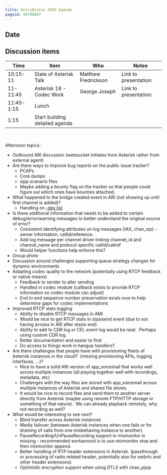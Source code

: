 ```yaml
---
title: AstriDevCon 2020 Agenda
pageid: 44798887
---
```


Date
----

Discussion items
----------------



| Time | Item | Who | Notes |
| --- | --- | --- | --- |
| 10:15-11 | State of Asterisk Talk | Matthew Fredrickson | Link to presentation:  |
| 11-11:45 | Asterisk 18 - Codec Work | George Joseph | Link to presentation:  |
| 11:45-1:15 | Lunch |  |  |
| 1:15 | Start building detailed agenda |  |   |

 

Afternoon topics:

* Outbound ARI discussion (websocket initiates from Asterisk rather from external agent)
* Are there ways to improve bug reports on the public issue tracker?
	+ PCAPs
	+ Core dumps
	+ sipp scenario files
	+ Maybe adding a bounty flag on the tracker so that people could figure out which ones have bounties attached.
* What happened to the bridge created event in ARI (not showing up until first channel is added)?
	+ Handling on [-dev list](http://lists.digium.com/pipermail/asterisk-dev/2020-October/078019.html)
* Is there additional information that needs to be added to certain debug/error/warning messages to better understand the original source of error?
	+ Consistent identifying attributes on log messages (IAX, chan\_sip) - owner information, callId/reference.
	+ Add log message per channel driver linking channel\_id and channel\_name and protocol specific callId/callref
	+ Would helper functions help enforce this?
* Group photo
* Discussion around challenges supporting queue strategy changes for dynamic environments
* Adapting codec quality to the network (potentially using RTCP feedback or native means)
	+ Feedback to sender to alter sending
	+ Handled in codec module (callback exists to provide RTCP information so codec module can adjust)
	+ End to end sequence number preservation exists now to help determine gaps for codec implementations
* Improved RTCP stats logging
	+ Ability to disable RTCP messages in AMI
	+ Would be nice to get RTCP stats in stasisend event (due to not having access in ARI after stasis end)
	+ Ability to add to CDR log or CEL event log would be neat.  Perhaps using custom CDR log.
	+ Better documentation and easier to find
	+ Do access to things work in hangup handlers?
* Are there challenges that people have with provisioning fleets of Asterisk instances in the cloud?  (missing provisioning APIs, logging interfaces, ...)?
	+ Nice to have a solid ARI version of app\_voicemail that works well across multiple instances (all playing together well with recordings, metadata, etc)
	+ Challenges with the way files are stored with app\_voicemail across multiple instances of Asterisk and shared file stores.
	+ It would be nice to record files and send them to another server directly from Asterisk (maybe using remote FTP/HTTP storage or something of that nature).  We can already playback remotely, why not recording as well?
* What would be interesting to see next?
	+ Blind transfer across Asterisk instances
	+ Media failover (between Asterisk instances when one fails or for draining of calls from one misbehaving instance to another).
	+ PauseRecording/UnPauseRecording support in mixmonitor is missing - recommended workaround is to use mixmonitor stop and then mixmonitor append.
	+ Better handling of RTP header extensions in Asterisk. (passthrough or processing of radio related header, potentially also for webrtc and other header extensions)
	+ Optimistic encryption support when using DTLS with chan\_pjsip

 

